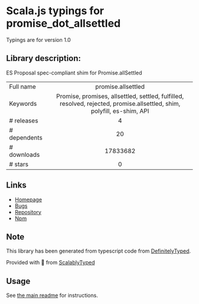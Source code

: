 
# Scala.js typings for promise_dot_allsettled

Typings are for version 1.0

## Library description:
ES Proposal spec-compliant shim for Promise.allSettled

|                    |                 |
| ------------------ | :-------------: |
| Full name          | promise.allsettled |
| Keywords           | Promise, promises, allsettled, settled, fulfilled, resolved, rejected, promise.allsettled, shim, polyfill, es-shim, API |
| # releases         | 4 |
| # dependents       | 20 |
| # downloads        | 17833682 |
| # stars            | 0 |

## Links
- [Homepage](https://github.com/es-shims/promise.allsettled#readme)
- [Bugs](https://github.com/es-shims/promise.allsettled/issues)
- [Repository](https://github.com/es-shims/Promise.allSettled)
- [Npm](https://www.npmjs.com/package/promise.allsettled)
    


## Note
This library has been generated from typescript code from [DefinitelyTyped](https://definitelytyped.org).

Provided with :purple_heart: from [ScalablyTyped](https://github.com/oyvindberg/ScalablyTyped)

## Usage
See [the main readme](../../readme.md) for instructions.


